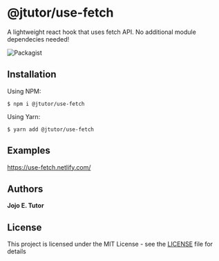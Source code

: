 # @jtutor/use-fetch
A lightweight react hook that uses fetch API. No additional module dependecies needed!

![Packagist](https://img.shields.io/packagist/l/doctrine/orm.svg)

## Installation
Using NPM:
```shell
$ npm i @jtutor/use-fetch
```

Using Yarn:
```shell
$ yarn add @jtutor/use-fetch
```

## Examples
https://use-fetch.netlify.com/

## Authors
**Jojo E. Tutor**

## License
This project is licensed under the MIT License - see the [LICENSE](LICENSE) file for details
